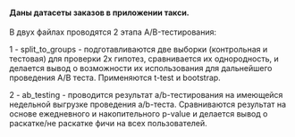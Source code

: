 #### Даны датасеты заказов в приложении такси.

В двух файлах проводятся 2 этапа A/B-тестирования:

1 - split_to_groups - подготавливаются две выборки (контрольная и тестовая) для проверки 2х гипотез, сравнивается их однородность, и делается вывод о возможности их использования для дальнейшего проведения A/B теста. Применяются t-test и bootstrap.

2 - ab_testing - проводится результат a/b-тестирования на имеющейся недельной выгрузке проведения a/b-теста. Сравниваются результат на основе ежедневного и накопительного p-value и делается вывод о раскатке/не раскатке фичи на всех пользователей.
